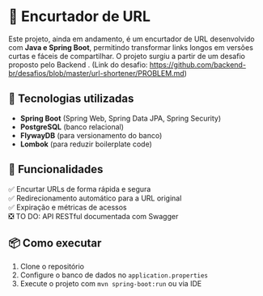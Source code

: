 # 🔗 Encurtador de URL  

Este projeto, ainda em andamento, é um encurtador de URL desenvolvido com **Java e Spring Boot**, permitindo transformar links longos em versões curtas e fáceis de compartilhar. O projeto surgiu a partir de um desafio proposto pelo Backend <Brasil>. (Link do desafio: https://github.com/backend-br/desafios/blob/master/url-shortener/PROBLEM.md)

## 🚀 Tecnologias utilizadas  
- **Spring Boot** (Spring Web, Spring Data JPA, Spring Security)  
- **PostgreSQL** (banco relacional)  
- **FlywayDB** (para versionamento do banco)  
- **Lombok** (para reduzir boilerplate code)  
  

## 🎯 Funcionalidades  
✅ Encurtar URLs de forma rápida e segura  
✅ Redirecionamento automático para a URL original  
✅ Expiração e métricas de acessos   
❎ TO DO: API RESTful documentada com Swagger

## 📦 Como executar  
1. Clone o repositório  
2. Configure o banco de dados no `application.properties`  
3. Execute o projeto com `mvn spring-boot:run` ou via IDE  
